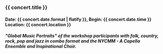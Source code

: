 ### {{ concert.title }}
#### Date: {{ concert.date.format | flatify }}, Begin: {{ concert.date.time }}<br>Location: {{ concert.location }}

##### "Global Music Portraits" of the workshop participants with folk, country, rock, pop and jazz in combo format and the NYCMM - A Capella Ensemble and Inspirational Choir.